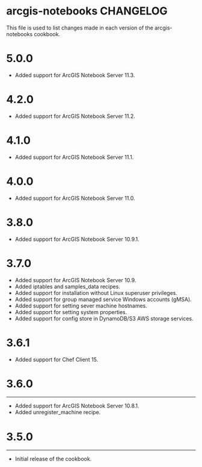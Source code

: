 # arcgis-notebooks CHANGELOG

This file is used to list changes made in each version of the arcgis-notebooks cookbook.

# 5.0.0

- Added support for ArcGIS Notebook Server 11.3.

# 4.2.0

- Added support for ArcGIS Notebook Server 11.2.

# 4.1.0

- Added support for ArcGIS Notebook Server 11.1.

# 4.0.0

- Added support for ArcGIS Notebook Server 11.0.

# 3.8.0

- Added support for ArcGIS Notebook Server 10.9.1.

# 3.7.0

- Added support for ArcGIS Notebook Server 10.9.
- Added iptables and samples_data recipes.
- Added support for installation without Linux superuser privileges.
- Added support for group managed service Windows accounts (gMSA).
- Added support for setting sever machine hostnames.
- Added support for setting system properties.
- Added support for config store in DynamoDB/S3 AWS storage services.

# 3.6.1 

- Added support for Chef Client 15.

# 3.6.0
-------

- Added support for ArcGIS Notebook Server 10.8.1.
- Added unregister_machine recipe.

# 3.5.0
-------

- Initial release of the cookbook.
